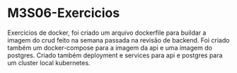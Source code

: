# M3S06-Exercicios

Exercicios de docker, foi criado um arquivo dockerfile para buildar a imagem do crud feito na semana passada na revisão de backend.
Foi criado também um docker-compose para a imagem da api e uma imagem do postgres.
Criado também deployment e services para api e postgres para um cluster local kubernetes.
